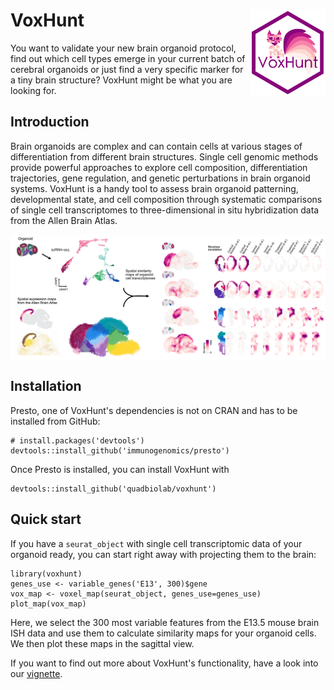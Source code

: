 # VoxHunt <img src="figures/logo.png" align="right" width="120" />


You want to validate your new brain organoid protocol, find out which cell types emerge in your current batch of cerebral organoids or just find a very specific marker for a tiny brain structure? VoxHunt might be what you are looking for.


## Introduction 

Brain organoids are complex and can contain cells at various stages of differentiation from different brain structures. Single cell genomic methods provide powerful approaches to explore cell composition, differentiation trajectories, gene regulation, and genetic perturbations in brain organoid systems. VoxHunt is a handy tool to assess brain organoid patterning, developmental state, and cell composition through systematic comparisons of single cell transcriptomes to three-dimensional in situ hybridization data from the Allen Brain Atlas.

<img src="figures/abstract.png" align="center" />


## Installation

Presto, one of VoxHunt's dependencies is not on CRAN and has to be installed from GitHub:

```{r}
# install.packages('devtools')
devtools::install_github('immunogenomics/presto')
```

Once Presto is installed, you can install VoxHunt with
```{r}
devtools::install_github('quadbiolab/voxhunt')
```

## Quick start

If you have a `seurat_object` with single cell transcriptomic data of your organoid ready, you can start right away with projecting them to the brain:

```{r}
library(voxhunt)
genes_use <- variable_genes('E13', 300)$gene
vox_map <- voxel_map(seurat_object, genes_use=genes_use)
plot_map(vox_map)
```
Here, we select the 300 most variable features from the E13.5 mouse brain ISH data and use them to calculate similarity maps for your organoid cells. We then plot these maps in the sagittal view. 

If you want to find out more about VoxHunt's functionality, have a look into our [vignette](http://htmlpreview.github.io/?https://github.com/quadbiolab/VoxHunt/blob/master/vignettes/getting_started.html).





